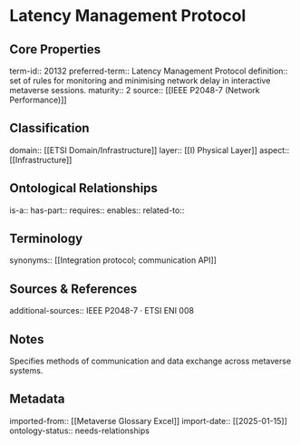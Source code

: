# Latency Management Protocol

## Core Properties
term-id:: 20132
preferred-term:: Latency Management Protocol
definition:: set of rules for monitoring and minimising network delay in interactive metaverse sessions.
maturity:: 2
source:: [[IEEE P2048-7 (Network Performance)]]

## Classification
domain:: [[ETSI Domain/Infrastructure]]
layer:: [[I) Physical Layer]]
aspect:: [[Infrastructure]]

## Ontological Relationships
is-a:: 
has-part:: 
requires:: 
enables:: 
related-to:: 

## Terminology
synonyms:: [[Integration protocol; communication API]]

## Sources & References
additional-sources:: IEEE P2048-7 · ETSI ENI 008

## Notes
Specifies methods of communication and data exchange across metaverse systems.

## Metadata
imported-from:: [[Metaverse Glossary Excel]]
import-date:: [[2025-01-15]]
ontology-status:: needs-relationships